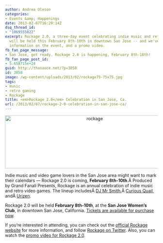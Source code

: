 ```yaml
---
author: Andrea Oleson
categories:
- Events &amp; Happenings
date: 2013-02-07T16:29:14Z
dsq_thread_id:
- "1069555822"
excerpt: Rockage 2.0, a three-day event celebrating indie music and retro video games,
  will be held this February 8th-10th in downtown San Jose -- and we've got all the
  information on the event, and a promo video.
fb_fan_page_message:
- San Jose, get ready. Rockage 2.0 is happening, February 8th-10th!
fb_fan_page_post_id:
- 5.658715e+24
guid: http://thasauce.net/?p=3058
id: 3058
image: /wp-content/uploads/2013/02/rockage75-75x75.jpg
tags:
- music
- retro gaming
- Rockage
title: <em>Rockage 2.0</em> Celebration in San Jose, Ca.
url: /2013/02/07/rockage-2-0-celebration-in-san-jose-ca/
---
```


<p style="text-align: center;">
  <img class="size-full wp-image-3059 aligncenter" alt="rockage" src="http://thasauce.net/wp-content/uploads/2013/02/rockage.jpg" width="575" height="175" srcset="http://thasauce.net/wp-content/uploads/2013/02/rockage.jpg 575w, http://thasauce.net/wp-content/uploads/2013/02/rockage-300x91.jpg 300w, http://thasauce.net/wp-content/uploads/2013/02/rockage-75x22.jpg 75w" sizes="(max-width: 575px) 100vw, 575px" />
</p>

Indie music and video game lovers in the San Jose area might want to mark their calendars &#8212; Rockage 2.0 is coming, **February 8th-10th**.Â Produced by Grand Fanali Presents, Rockage is an annual celebration of indie music and retro video games. The lineup includesÂ [DJ Mr Smith](http://www.facebook.com/thedjmrsmith),Â [Curious Quail](http://www.curiousquail.com/), andÂ [Urizen](http://urizenonline.com/).

Rockage 2.0 will be held **February 8th-10th**, at the **San Jose Women&#8217;s Club**, in downtown San Jose, California. <a href="http://www.brownpapertickets.com/event/254252" target="_blank">Tickets are available for purchase now</a>.

If you&#8217;re interested in attending, you can check out the <a href="http://rockagesj.com/" target="_blank">official Rockage website</a> for more information, and follow <a href="http://twitter.com/rockageSJ" target="_blank">Rockage on Twitter</a>. Also, you can watch the <a href="http://youtu.be/Bs83cTFq6XU" target="_blank">promo video for Rockage 2.0</a>.